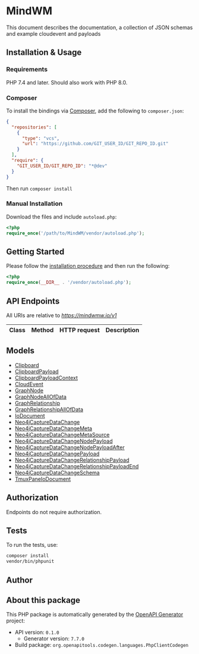# MindWM

This document describes the documentation, a collection of JSON schemas and example cloudevent and payloads


## Installation & Usage

### Requirements

PHP 7.4 and later.
Should also work with PHP 8.0.

### Composer

To install the bindings via [Composer](https://getcomposer.org/), add the following to `composer.json`:

```json
{
  "repositories": [
    {
      "type": "vcs",
      "url": "https://github.com/GIT_USER_ID/GIT_REPO_ID.git"
    }
  ],
  "require": {
    "GIT_USER_ID/GIT_REPO_ID": "*@dev"
  }
}
```

Then run `composer install`

### Manual Installation

Download the files and include `autoload.php`:

```php
<?php
require_once('/path/to/MindWM/vendor/autoload.php');
```

## Getting Started

Please follow the [installation procedure](#installation--usage) and then run the following:

```php
<?php
require_once(__DIR__ . '/vendor/autoload.php');


```

## API Endpoints

All URIs are relative to *https://mindwmw.io/v1*

Class | Method | HTTP request | Description
------------ | ------------- | ------------- | -------------

## Models

- [Clipboard](docs/Model/Clipboard.md)
- [ClipboardPayload](docs/Model/ClipboardPayload.md)
- [ClipboardPayloadContext](docs/Model/ClipboardPayloadContext.md)
- [CloudEvent](docs/Model/CloudEvent.md)
- [GraphNode](docs/Model/GraphNode.md)
- [GraphNodeAllOfData](docs/Model/GraphNodeAllOfData.md)
- [GraphRelationship](docs/Model/GraphRelationship.md)
- [GraphRelationshipAllOfData](docs/Model/GraphRelationshipAllOfData.md)
- [IoDocument](docs/Model/IoDocument.md)
- [Neo4jCaptureDataChange](docs/Model/Neo4jCaptureDataChange.md)
- [Neo4jCaptureDataChangeMeta](docs/Model/Neo4jCaptureDataChangeMeta.md)
- [Neo4jCaptureDataChangeMetaSource](docs/Model/Neo4jCaptureDataChangeMetaSource.md)
- [Neo4jCaptureDataChangeNodePayload](docs/Model/Neo4jCaptureDataChangeNodePayload.md)
- [Neo4jCaptureDataChangeNodePayloadAfter](docs/Model/Neo4jCaptureDataChangeNodePayloadAfter.md)
- [Neo4jCaptureDataChangePayload](docs/Model/Neo4jCaptureDataChangePayload.md)
- [Neo4jCaptureDataChangeRelationshipPayload](docs/Model/Neo4jCaptureDataChangeRelationshipPayload.md)
- [Neo4jCaptureDataChangeRelationshipPayloadEnd](docs/Model/Neo4jCaptureDataChangeRelationshipPayloadEnd.md)
- [Neo4jCaptureDataChangeSchema](docs/Model/Neo4jCaptureDataChangeSchema.md)
- [TmuxPaneIoDocument](docs/Model/TmuxPaneIoDocument.md)

## Authorization
Endpoints do not require authorization.

## Tests

To run the tests, use:

```bash
composer install
vendor/bin/phpunit
```

## Author


## About this package

This PHP package is automatically generated by the [OpenAPI Generator](https://openapi-generator.tech) project:

- API version: `0.1.0`
    - Generator version: `7.7.0`
- Build package: `org.openapitools.codegen.languages.PhpClientCodegen`
